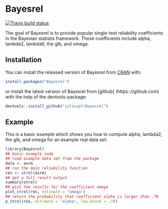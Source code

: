
# Bayesrel

<!-- badges: start -->
[![Travis build status](https://travis-ci.org/juliuspf/Bayesrel.svg?branch=Cpp)](https://travis-ci.org/juliuspf/Bayesrel)
<!-- badges: end -->

The goal of Bayesrel is to provide popular single-test reliability coefficients in the Bayesian statistis framework.
These coefficients include alpha, lambda2, lambda6, the glb, and omega.

## Installation

You can install the released version of Bayesrel from [CRAN](https://CRAN.R-project.org) with:

``` r
install.packages("Bayesrel")
```
or install the latest version of Bayesrel from [github] (https:://github.com) with the help of the devtools-package:

```r
devtools::install_github("juliuspf/Bayesrel")
```

## Example

This is a basic example which shows you how to compute alpha, lambda2, the glb, and omega for an example real data set:

``` r
library(Bayesrel)
## basic example code
## load example data set from the package
data <- asrm
## run the main reliability function
res <- strel(asrm)
## get a full result output
summary(strel)
## plot the results for the coefficient omega
plot_strel(res, estimate = "omega")
## return the probability that coefficient alpha is larger than .70
p_strel(res, estimate = "alpha", low.bound = .70)
```

